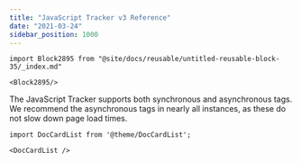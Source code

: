 ```yaml
---
title: "JavaScript Tracker v3 Reference"
date: "2021-03-24"
sidebar_position: 1000
---
```


```mdx-code-block
import Block2895 from "@site/docs/reusable/untitled-reusable-block-35/_index.md"

<Block2895/>
```

The JavaScript Tracker supports both synchronous and asynchronous tags. We recommend the asynchronous tags in nearly all instances, as these do not slow down page load times.

```mdx-code-block
import DocCardList from '@theme/DocCardList';

<DocCardList />
```

